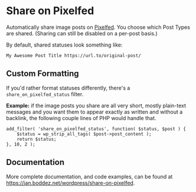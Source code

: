 # Share on Pixelfed
Automatically share image posts on [Pixelfed](https://pixelfed.org/). You choose which Post Types are shared. (Sharing can still be disabled on a per-post basis.)

By default, shared statuses look something like:
```
My Awesome Post Title https://url.to/original-post/
```

## Custom Formatting
If you'd rather format statuses differently, there's a `share_on_pixelfed_status` filter.

**Example:** if the image posts you share are all very short, mostly plain-text messages and you want them to appear exactly as written and without a backlink, the following couple lines of PHP would handle that.
```
add_filter( 'share_on_pixelfed_status', function( $status, $post ) {
	$status = wp_strip_all_tags( $post->post_content );
	return $status;
}, 10, 2 );
```

## Documentation
More complete documentation, and code examples, can be found at https://jan.boddez.net/wordpress/share-on-pixelfed.
